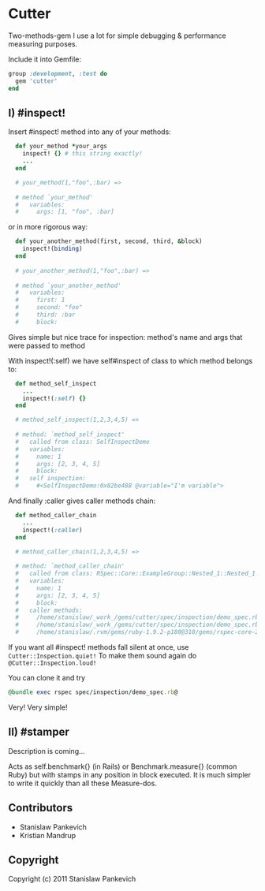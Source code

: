 # Cutter

Two-methods-gem I use a lot for simple debugging & performance measuring purposes.

Include it into Gemfile:

```ruby
group :development, :test do
  gem 'cutter'
end
```

## I) #inspect! 

Insert #inspect! method into any of your methods:

```ruby
  def your_method *your_args
    inspect! {} # this string exactly!    
    ...
  end

  # your_method(1,"foo",:bar) => 
  
  # method `your_method'
  #   variables: 
  #     args: [1, "foo", :bar]
```

or in more rigorous way:

```ruby
  def your_another_method(first, second, third, &block)
    inspect!(binding)
  end
  
  # your_another_method(1,"foo",:bar) => 
  
  # method `your_another_method'
  #   variables: 
  #     first: 1
  #     second: "foo"
  #     third: :bar
  #     block: 
```

Gives simple but nice trace for inspection: method's name and args that were passed to method

With inspect!(:self) we have self#inspect of class to which method belongs to:

```ruby  
  def method_self_inspect
    ...
    inspect!(:self) {}
  end

  # method_self_inspect(1,2,3,4,5) =>
  
  # method: `method_self_inspect'
  #   called from class: SelfInspectDemo
  #   variables: 
  #     name: 1
  #     args: [2, 3, 4, 5]
  #     block: 
  #   self inspection:
  #     #<SelfInspectDemo:0x82be488 @variable="I'm variable">
```

And finally :caller gives caller methods chain:

```ruby  
  def method_caller_chain
    ...
    inspect!(:caller)
  end

  # method_caller_chain(1,2,3,4,5) => 
  
  # method: `method_caller_chain'
  #   called from class: RSpec::Core::ExampleGroup::Nested_1::Nested_1
  #   variables: 
  #     name: 1
  #     args: [2, 3, 4, 5]
  #     block: 
  #   caller methods: 
  #     /home/stanislaw/_work_/gems/cutter/spec/inspection/demo_spec.rb:33:in `method_caller_chain'
  #     /home/stanislaw/_work_/gems/cutter/spec/inspection/demo_spec.rb:40:in `block (3 levels) in <top (required)>' 
  #     /home/stanislaw/.rvm/gems/ruby-1.9.2-p180@310/gems/rspec-core-2.6.4/lib/rspec/core/example.rb:48:in `instance_eval'
```

If you want all #inspect! methods fall silent at once, use
```Cutter::Inspection.quiet!```
To make them sound again do
```@Cutter::Inspection.loud!```

You can clone it and try 

```ruby
@bundle exec rspec spec/inspection/demo_spec.rb@
```  
Very! Very simple!

## II) #stamper

Description is coming...

Acts as self.benchmark{} (in Rails) or Benchmark.measure{} (common Ruby) but with stamps in any position in block executed.
It is much simpler to write it quickly than all these Measure-dos.

## Contributors

* Stanislaw Pankevich
* Kristian Mandrup

## Copyright

Copyright (c) 2011 Stanislaw Pankevich
